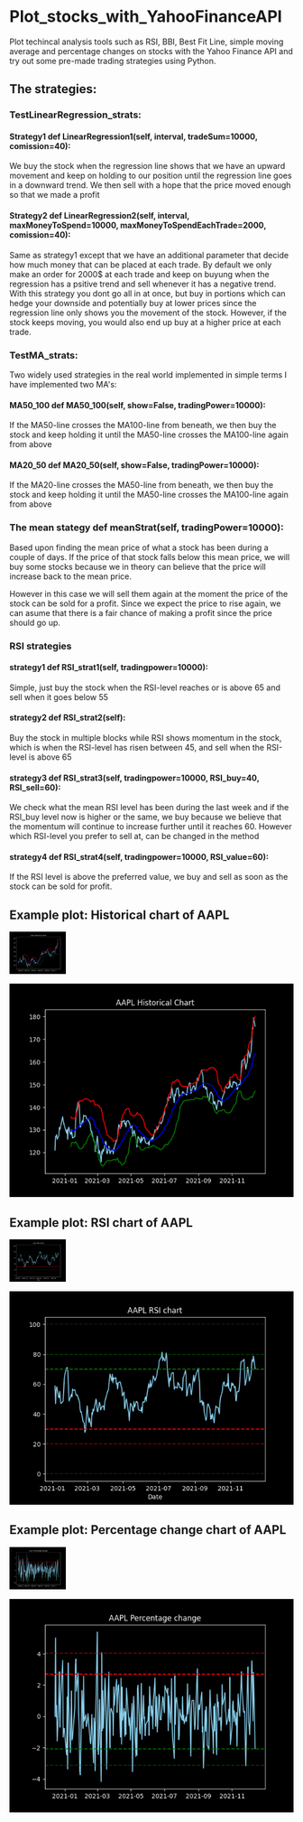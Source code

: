 # Plot_stocks_with_YahooFinanceAPI
Plot techincal analysis tools such as RSI, BBI, Best Fit Line, simple moving average and percentage changes on stocks with the Yahoo Finance API and try out some pre-made trading strategies using Python.

## The strategies:

### TestLinearRegression_strats:
#### Strategy1 def LinearRegression1(self, interval, tradeSum=10000, comission=40):
We buy the stock when the regression line shows that we have an upward movement and keep on holding to our position until the regression line goes in a downward trend. We then sell with a hope that the price moved enough so that we made a profit

#### Strategy2 def LinearRegression2(self, interval, maxMoneyToSpend=10000, maxMoneyToSpendEachTrade=2000, comission=40):
Same as strategy1 except that we have an additional parameter that decide how much money that can be placed at each trade. By default we only make an order for 2000$ at each trade and keep on buyung when the regression has a psitive trend and sell whenever it has a negative trend. With this strategy you dont go all in at once, but buy in portions which can hedge your downside and potentially buy at lower prices since the regression line only shows you the movement of the stock. However, if the stock keeps moving, you would also end up buy at a higher price at each trade. 

### TestMA_strats:
Two widely used strategies in the real world implemented in simple terms
I have implemented two MA's:
#### MA50_100 def MA50_100(self, show=False, tradingPower=10000):
If the MA50-line crosses the MA100-line from beneath, we then buy the stock and keep holding it until the MA50-line crosses the MA100-line again from above
#### MA20_50 def MA20_50(self, show=False, tradingPower=10000):
If the MA20-line crosses the MA50-line from beneath, we then buy the stock and keep holding it until the MA50-line crosses the MA100-line again from above

### The mean stategy def meanStrat(self, tradingPower=10000):
Based upon finding the mean price of what a stock has been during a couple of days. If the price of that stock falls below
this mean price, we will buy some stocks because we in theory can believe that the price will increase back to the mean price.

However in this case we will sell them again at the moment the price of the stock can be sold for a profit. 
Since we expect the price to rise again, we can asume that there is a fair chance of making a profit since the price should
go up.

### RSI strategies
#### strategy1 def RSI_strat1(self, tradingpower=10000):

Simple, just buy the stock when the RSI-level reaches or is above 65 and sell when it goes below 55

#### strategy2 def RSI_strat2(self): 
Buy the stock in multiple blocks while RSI shows momentum in the stock, which is when the RSI-level has risen between 45, and sell when the RSI-level is above 65

#### strategy3 def RSI_strat3(self, tradingpower=10000, RSI_buy=40, RSI_sell=60):  

We check what the mean RSI level has been during the last week and if the RSI_buy level now is higher or the same, we buy because we believe that the momentum will continue to increase further until it reaches 60. However which RSI-level you prefer to sell at, can be changed in the method

#### strategy4 def RSI_strat4(self, tradingpower=10000, RSI_value=60): 
If the RSI level is above the preferred value, we buy and sell as soon as the stock can be sold for profit.


## Example plot: Historical chart of AAPL 
<img src="screenshots/AAPL_Historical_chart.png" width=100>

![](screenshots/AAPL_Historical_chart.png)

## Example plot: RSI chart of AAPL 
<img src="screenshots/AAPL_RSI_chart.png" width=100>

![](screenshots/AAPL_RSI_chart.png)

## Example plot: Percentage change chart of AAPL
<img src="screenshots/AAPL_percentage_change_chart.png" width=100>

![](screenshots/AAPL_percentage_change_chart.png)



